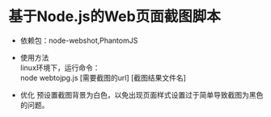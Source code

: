 # 基于Node.js的Web页面截图脚本

* 依赖包：node-webshot,PhantomJS

* 使用方法  
linux环境下，运行命令：  
node webtojpg.js [需要截图的url] [截图结果文件名]

* 优化
预设置截图背景为白色，以免出现页面样式设置过于简单导致截图为黑色的问题。
